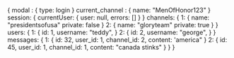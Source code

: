 {
  modal : {
    type: login
  }
  current_channel : {
    name: "MenOfHonor123"
  }
  session: {
    currentUser: {
      user: null,
      errors: []
     }
  }
  channels: {
    1: {
      name: "presidentsofusa"
      private: false
    }
    2: {
      name: "gloryteam"
      private: true
    }
  }
  users: {
    1: {
      id: 1,
      username: "teddy",
    }
    2: {
     id: 2,
     username: "george",
    }
  }
  messages: {
    1: {
      id: 32,
      user_id: 1,
      channel_id: 2,
      content: 'america"
    }
    2: {
      id: 45,
      user_id: 1,
      channel_id: 1,
      content: "canada stinks"
     }
  }
}
